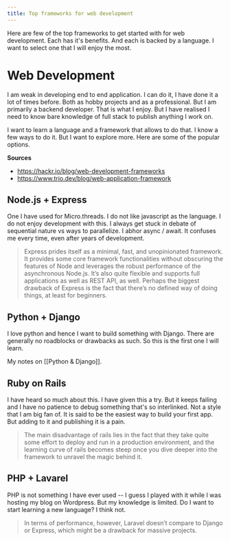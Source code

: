 ```yaml
---
title: Top frameworks for web development
---
```


Here are few of the top frameworks to get started with for web development. Each has it's benefits. And each is backed by a language. I want to select one that I will enjoy the most.

# Web Development

I am weak in developing end to end application. I can do it, I have done it a lot of times before. Both as hobby projects and as a professional. But I am primarily a backend developer. That is what I enjoy. But I have realised I need to know bare knowledge of full stack to publish anything I work on.

I want to learn a language and a framework that allows to do that. I know a few ways to do it. But I want to explore more. Here are some of the popular options.

**Sources**
- https://hackr.io/blog/web-development-frameworks
- https://www.trio.dev/blog/web-application-framework

## Node.js + Express

One I have used for Micro.threads. I do not like javascript as the language. I do not enjoy development with this. I always get stuck in debate of sequential nature vs ways to parallelize. I abhor async / await. It confuses me every time, even after years of development.

> Express prides itself as a minimal, fast, and unopinionated framework. It provides some core framework functionalities without obscuring the features of Node and leverages the robust performance of the asynchronous Node.js. It’s also quite flexible and supports full applications as well as REST API, as well. Perhaps the biggest drawback of Express is the fact that there’s no defined way of doing things, at least for beginners.

## Python + Django

I love python and hence I want to build something with Django. There are generally no roadblocks or drawbacks as such. So this is the first one I will learn.

My notes on [[Python & Django]].

## Ruby on Rails

I have heard so much about this. I have given this a try. But it keeps failing and I have no patience to debug something that's so interlinked. Not a style that I am big fan of. It is said to be the easiest way to build your first app. But adding to it and publishing it is a pain.

> The main disadvantage of rails lies in the fact that they take quite some effort to deploy and run in a production environment, and the learning curve of rails becomes steep once you dive deeper into the framework to unravel the magic behind it.

## PHP + Lavarel

PHP is not something I have ever used -- I guess I played with it while I was hosting my blog on Wordpress. But my knowledge is limited. Do I want to start learning a new language? I think not.

> In terms of performance, however, Laravel doesn’t compare to Django or Express, which might be a drawback for massive projects.